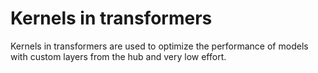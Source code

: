 # Kernels in transformers

Kernels in transformers are used to optimize the performance of models with custom layers from the hub and very low effort.